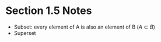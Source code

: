 # Section 1.5 Notes
- Subset: every element of A is also an element of B ($A \subset B$)
- Superset
